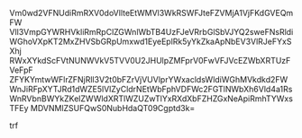 Vm0wd2VFNUdiRmRXV0doVllteEtWMVl3WkRSWFJteFZVMjA1VjFKdGVEQmFW
Vll3VmpGYWRHVkliRmRpClZGWnlWbTB4UzFJeVRrbGlSbVJYQ2sweFNsRldi
WGhoVXpKT2MxZHVSbGRpUmxwd1EyeEplRk5yYkZkaApNbEV3VlRJeFYxSXhj
RWxXYkdScFVtNUNWVkV5TVV0U2JHUlpZMFprV0FwVFJVcEZWbXRTUzFVeFpF
ZFYKYmtwWFlrZFNjRll3V2t0bFZrVjVUVlprYWxacldsWldiWGhMVkdkd2FW
WnJiRFpXYTJRd1dWZE5lVlZyCldrNEtWbFphVDFWc2FGTlNWbXh6Vld4a1Rs
WnRVbnBWYkZKelZWWldXRTlWZUZwTlYxRXdXbFZHZGxNeApiRmhTYWxsTFEy
MDVNMlZSUFQwS0NubHdaQT09Cgptd3k=

trf
